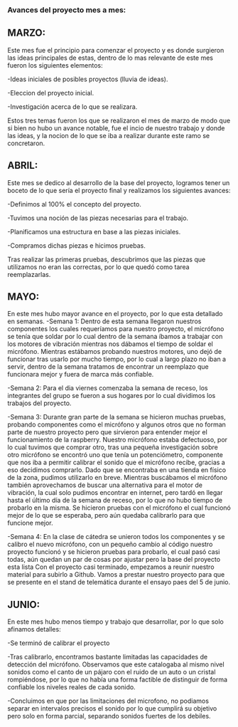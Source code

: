 ### Avances del proyecto mes a mes:


## MARZO:
Este mes fue el principio para comenzar el proyecto y es donde surgieron las ideas principales de estas, dentro de lo mas relevante de este mes fueron los siguientes elementos: 

-Ideas iniciales de posibles proyectos (lluvia de ideas). 

-Eleccion del proyecto inicial.

-Investigación acerca de lo que se realizara.

Estos tres temas fueron los que se realizaron el mes de marzo de modo que si bien no hubo un avance notable, fue el incio de nuestro trabajo y donde las ideas, y la nocion de lo que se iba a realizar durante este ramo se concretaron.

## ABRIL:
Este mes se dedico al desarrollo de la base del proyecto, logramos tener un boceto de lo que sería el proyecto final y realizamos los siguientes avances:

-Definimos al  100% el concepto del proyecto.

-Tuvimos una noción de las piezas necesarias para el trabajo.

-Planificamos una estructura en base a las piezas iniciales.

-Compramos dichas piezas e hicimos pruebas.

Tras realizar las primeras pruebas, descubrimos que las piezas que utilizamos no eran las correctas, por lo que quedó como tarea reemplazarlas.

## MAYO:
En este mes hubo mayor avance en el proyecto, por lo que esta detallado en semanas.
-Semana 1:
Dentro de esta semana llegaron nuestros componentes los cuales requeríamos para nuestro proyecto, el micrófono se tenía que soldar por lo cual dentro de la semana íbamos a trabajar con los motores de vibración mientras nos dábamos el tiempo de soldar el micrófono.
Mientras estábamos probando nuestros motores, uno dejó de funcionar tras usarlo por mucho tiempo, por lo cual a largo plazo no iban a servir, dentro de la semana tratamos de encontrar un reemplazo que funcionara mejor y fuera de marca más confiable.

-Semana 2:
Para el dia viernes comenzaba la semana de receso, los integrantes del grupo se fueron a sus hogares por lo cual dividimos los trabajos del proyecto.

-Semana 3:
Durante gran parte de la semana se hicieron muchas pruebas, probando componentes como el micrófono y algunos otros que no forman parte de nuestro proyecto pero que sirvieron para entender mejor el funcionamiento de la raspberry.
Nuestro micrófono estaba defectuoso, por lo cual tuvimos que comprar otro, tras una pequeña investigación sobre otro micrófono se encontró uno que tenía un potenciómetro, componente que nos iba a permitir calibrar el sonido que el micrófono recibe, gracias a eso decidimos comprarlo. Dado que se encontraba en una tienda en físico de la zona, pudimos utilizarlo en breve.
Mientras buscábamos el micrófono también aprovechamos de buscar una alternativa para el motor de vibración, la cual solo pudimos encontrar en internet, pero tardó en llegar hasta el último día de la semana de receso, por lo que no hubo tiempo de probarlo en la misma.
Se hicieron pruebas con el micrófono el cual funcionó mejor de lo que se esperaba, pero aún quedaba calibrarlo para que funcione mejor.

-Semana 4:
En la clase de cátedra se unieron todos los componentes y se calibro el nuevo micrófono, con un pequeño cambio al código nuestro proyecto funcionó y se hicieron pruebas para probarlo, el cual pasó casi todas, aún quedan un par de cosas por ajustar pero la base del proyecto esta lista
Con el proyecto casi terminado, empezamos a reunir nuestro material para subirlo a Github.
Vamos a prestar nuestro proyecto para que se presente en el stand de telemática durante el ensayo paes del 5 de junio.


## JUNIO:
En este mes hubo menos tiempo y trabajo que desarrollar, por lo que solo afinamos detalles:

-Se terminó de calibrar el proyecto

-Tras calibrarlo, encontramos bastante limitadas las capacidades de detección del micrófono. Observamos que este catalogaba al mismo nivel sonidos como el canto de un pájaro con el ruido de un auto o un cristal rompiéndose, por lo que no había una forma factible de distinguir de forma confiable los niveles reales de cada sonido.

-Concluimos en que por las limitaciones del microfono, no podiamos separar en intervalos precisos el sonido por lo que cumplirá su objetivo pero solo en forma parcial, separando sonidos fuertes de los debiles.


